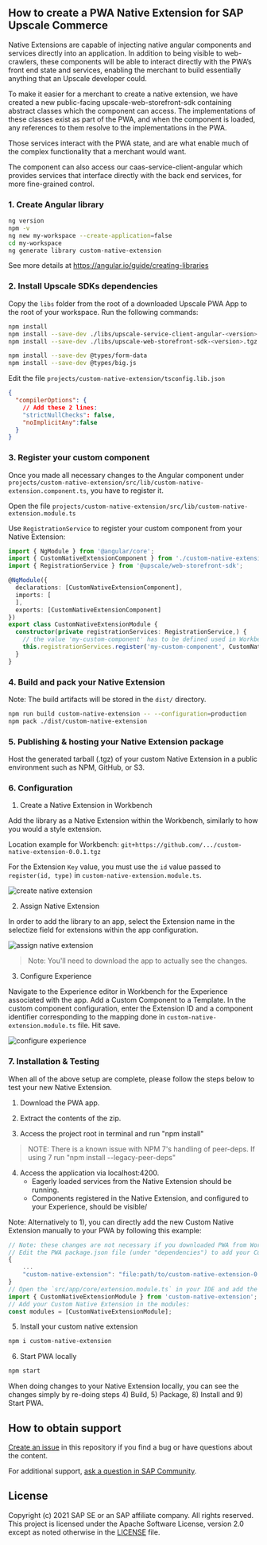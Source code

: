 ## How to create a PWA Native Extension for SAP Upscale Commerce

Native Extensions are capable of injecting native angular components and services directly into an application.
In addition to being visible to web-crawlers, these components will be able to interact directly with the PWA’s front end state and services, enabling the merchant to build essentially anything that an Upscale developer could.

To make it easier for a merchant to create a native extension, we have created a new public-facing upscale-web-storefront-sdk containing abstract classes which the component can access. The implementations of these classes exist as part of the PWA, and when the component is loaded, any references to them resolve to the implementations in the PWA.

Those services interact with the PWA state, and are what enable much of the complex functionality that a merchant would want.

The component can also access our caas-service-client-angular which provides services that interface directly with the back end services, for more fine-grained control.

### 1. Create Angular library

```sh
ng version
npm -v
ng new my-workspace --create-application=false
cd my-workspace
ng generate library custom-native-extension
```

See more details at https://angular.io/guide/creating-libraries

### 2. Install Upscale SDKs dependencies

Copy the `libs` folder from the root of a downloaded Upscale PWA App to the root of your workspace.
Run the following commands:
```sh
npm install
npm install --save-dev ./libs/upscale-service-client-angular-<version>.tgz
npm install --save-dev ./libs/upscale-web-storefront-sdk-<version>.tgz

npm install --save-dev @types/form-data
npm install --save-dev @types/big.js
```

Edit the file `projects/custom-native-extension/tsconfig.lib.json`
```json
{
  "compilerOptions": {
    // Add these 2 lines:
    "strictNullChecks": false,
    "noImplicitAny":false
  }
}
```

### 3. Register your custom component

Once you made all necessary changes to the Angular component under `projects/custom-native-extension/src/lib/custom-native-extension.component.ts`, you have to register it.

Open the file `projects/custom-native-extension/src/lib/custom-native-extension.module.ts`

Use `RegistrationService` to register your custom component from your Native Extension:
```typescript
import { NgModule } from '@angular/core';
import { CustomNativeExtensionComponent } from './custom-native-extension.component';
import { RegistrationService } from '@upscale/web-storefront-sdk';

@NgModule({
  declarations: [CustomNativeExtensionComponent],
  imports: [
  ],
  exports: [CustomNativeExtensionComponent]
})
export class CustomNativeExtensionModule {
  constructor(private registrationServices: RegistrationService,) {
    // the value 'my-custom-component' has to be defined used in Workbench as the Native Extension "Key"
    this.registrationServices.register('my-custom-component', CustomNativeExtensionComponent);
  }
}
```

### 4. Build and pack your Native Extension

Note: The build artifacts will be stored in the `dist/` directory.

```sh
npm run build custom-native-extension -- --configuration=production
npm pack ./dist/custom-native-extension
```

### 5. Publishing & hosting your Native Extension package

Host the generated tarball (.tgz) of your custom Native Extension in a public environment such as NPM, GitHub, or S3.

### 6. Configuration
1. Create a Native Extension in Workbench

Add the library as a Native Extension within the Workbench, similarly to how you would a style extension.

Location example for Workbench: `git+https://github.com/.../custom-native-extension-0.0.1.tgz`

For the Extension `Key` value, you must use the `id` value passed to `register(id, type)` in `custom-native-extension.module.ts`.

![create native extension](../../documentation/assets/Create_Native_Extension.png) 

2. Assign Native Extension

In order to add the library to an app, select the Extension name in the selectize field for extensions within the app configuration.

![assign native extension](../../documentation/assets/Assign_native_extension.png) 

> Note: You'll need to download the app to actually see the changes.

3. Configure Experience

Navigate to the Experience editor in Workbench for the Experience associated with the app. Add a Custom Component to a Template.
In the custom component configuration, enter the Extension ID and a component identifier corresponding to the mapping done in `custom-native-extension.module.ts` file. Hit save. 

![configure experience](../../documentation/assets/configure_experience.png) 

### 7. Installation & Testing
When all of the above setup are complete, please follow the steps below to test your new Native Extension.

1. Download the PWA app.

2. Extract the contents of the zip.

3. Access the project root in terminal and run "npm install"  
 > NOTE: There is a known issue with NPM 7's handling of peer-deps. If using 7 run "npm install --legacy-peer-deps"

4. Access the application via localhost:4200. 
    - Eagerly loaded services from the Native Extension should be running. 
    - Components registered in the Native Extension, and configured to your Experience, should be visible/

Note: Alternatively to 1), you can directly add the new Custom Native Extension manually to your PWA by following this example:
```typescript
// Note: these changes are not necessary if you downloaded PWA from Workbench after assigning it your Custom Native Extension.
// Edit the PWA package.json file (under "dependencies") to add your Custom Native Extension:
{
    ...
    "custom-native-extension": "file:path/to/custom-native-extension-0.0.1.tgz",
}
// Open the `src/app/core/extension.module.ts` in your IDE and add the following import:
import { CustomNativeExtensionModule } from 'custom-native-extension';
// Add your Custom Native Extension in the modules:
const modules = [CustomNativeExtensionModule];
```

5. Install your custom native extension
```sh
npm i custom-native-extension
```

6. Start PWA locally
```sh
npm start
```

When doing changes to your Native Extension locally, you can see the changes simply by re-doing steps 4) Build, 5) Package, 8) Install and 9) Start PWA.

## How to obtain support

[Create an issue](https://github.com/SAP-samples/<repository-name>/issues) in this repository if you find a bug or have questions about the content.
 
For additional support, [ask a question in SAP Community](https://answers.sap.com/questions/ask.html).

## License
Copyright (c) 2021 SAP SE or an SAP affiliate company. All rights reserved. This project is licensed under the Apache Software License, version 2.0 except as noted otherwise in the [LICENSE](LICENSES/Apache-2.0.txt) file.
